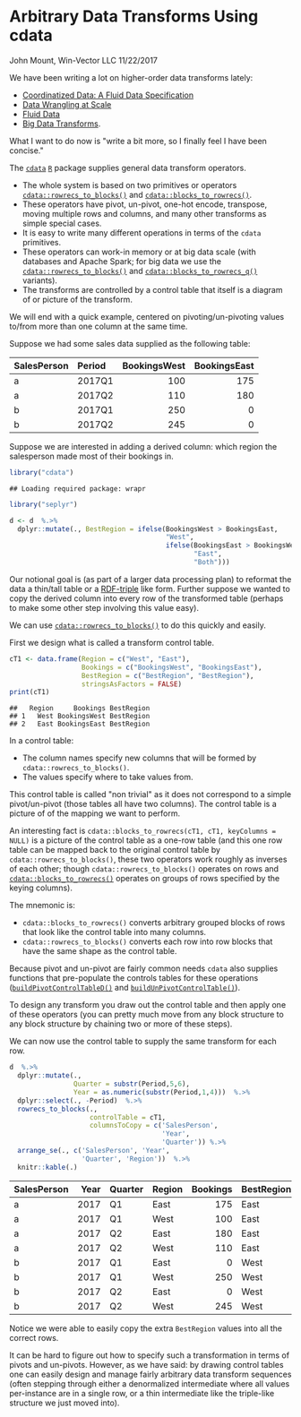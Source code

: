 Arbitrary Data Transforms Using cdata
================
John Mount, Win-Vector LLC
11/22/2017

We have been writing a lot on higher-order data transforms lately:

-   [Coordinatized Data: A Fluid Data Specification](http://winvector.github.io/FluidData/RowsAndColumns.html)
-   [Data Wrangling at Scale](http://winvector.github.io/FluidData/DataWranglingAtScale.html)
-   [Fluid Data](http://winvector.github.io/FluidData/FluidData.html)
-   [Big Data Transforms](http://www.win-vector.com/blog/2017/10/big-data-transforms/).

What I want to do now is "write a bit more, so I finally feel I have been concise."

The [`cdata`](https://winvector.github.io/cdata/) [`R`](https://www.r-project.org) package supplies general data transform operators.

-   The whole system is based on two primitives or operators [`cdata::rowrecs_to_blocks()`](https://winvector.github.io/cdata/reference/rowrecs_to_blocks.html) and [`cdata::blocks_to_rowrecs()`](https://winvector.github.io/cdata/reference/blocks_to_rowrecs.html).
-   These operators have pivot, un-pivot, one-hot encode, transpose, moving multiple rows and columns, and many other transforms as simple special cases.
-   It is easy to write many different operations in terms of the `cdata` primitives.
-   These operators can work-in memory or at big data scale (with databases and Apache Spark; for big data we use the [`cdata::rowrecs_to_blocks()`](https://winvector.github.io/cdata/reference/rowrecs_to_blocks.html) and [`cdata::blocks_to_rowrecs_q()`](https://winvector.github.io/cdata/reference/blocks_to_rowrecs_q.html) variants).
-   The transforms are controlled by a control table that itself is a diagram of or picture of the transform.

We will end with a quick example, centered on pivoting/un-pivoting values to/from more than one column at the same time.

Suppose we had some sales data supplied as the following table:

| SalesPerson | Period |  BookingsWest|  BookingsEast|
|:------------|:-------|-------------:|-------------:|
| a           | 2017Q1 |           100|           175|
| a           | 2017Q2 |           110|           180|
| b           | 2017Q1 |           250|             0|
| b           | 2017Q2 |           245|             0|

Suppose we are interested in adding a derived column: which region the salesperson made most of their bookings in.

``` r
library("cdata")
```

    ## Loading required package: wrapr

``` r
library("seplyr")
```

``` r
d <- d  %.>% 
  dplyr::mutate(., BestRegion = ifelse(BookingsWest > BookingsEast, 
                                       "West",
                                       ifelse(BookingsEast > BookingsWest, 
                                              "East", 
                                              "Both")))
```

Our notional goal is (as part of a larger data processing plan) to reformat the data a thin/tall table or a [RDF-triple](https://en.wikipedia.org/wiki/Semantic_triple) like form. Further suppose we wanted to copy the derived column into every row of the transformed table (perhaps to make some other step involving this value easy).

We can use [`cdata::rowrecs_to_blocks()`](https://winvector.github.io/cdata/reference/rowrecs_to_blocks.html) to do this quickly and easily.

First we design what is called a transform control table.

``` r
cT1 <- data.frame(Region = c("West", "East"),
                  Bookings = c("BookingsWest", "BookingsEast"),
                  BestRegion = c("BestRegion", "BestRegion"),
                  stringsAsFactors = FALSE)
print(cT1)
```

    ##   Region     Bookings BestRegion
    ## 1   West BookingsWest BestRegion
    ## 2   East BookingsEast BestRegion

In a control table:

-   The column names specify new columns that will be formed by `cdata::rowrecs_to_blocks()`.
-   The values specify where to take values from.

This control table is called "non trivial" as it does not correspond to a simple pivot/un-pivot (those tables all have two columns). The control table is a picture of of the mapping we want to perform.

An interesting fact is `cdata::blocks_to_rowrecs(cT1, cT1, keyColumns = NULL)` is a picture of the control table as a one-row table (and this one row table can be mapped back to the original control table by `cdata::rowrecs_to_blocks()`, these two operators work roughly as inverses of each other; though `cdata::rowrecs_to_blocks()` operates on rows and [`cdata::blocks_to_rowrecs()`](https://winvector.github.io/cdata/reference/blocks_to_rowrecs.html) operates on groups of rows specified by the keying columns).

The mnemonic is:

-   `cdata::blocks_to_rowrecs()` converts arbitrary grouped blocks of rows that look like the control table into many columns.
-   `cdata::rowrecs_to_blocks()` converts each row into row blocks that have the same shape as the control table.

Because pivot and un-pivot are fairly common needs `cdata` also supplies functions that pre-populate the controls tables for these operations ([`buildPivotControlTableD()`](https://winvector.github.io/cdata/reference/buildPivotControlTableD.html) and [`buildUnPivotControlTable()`](https://winvector.github.io/cdata/reference/buildUnPivotControlTable.html)).

To design any transform you draw out the control table and then apply one of these operators (you can pretty much move from any block structure to any block structure by chaining two or more of these steps).

We can now use the control table to supply the same transform for each row.

``` r
d  %.>% 
  dplyr::mutate(., 
                Quarter = substr(Period,5,6),
                Year = as.numeric(substr(Period,1,4)))  %.>% 
  dplyr::select(., -Period)  %.>% 
  rowrecs_to_blocks(., 
                    controlTable = cT1, 
                    columnsToCopy = c('SalesPerson', 
                                      'Year', 
                                      'Quarter')) %.>% 
  arrange_se(., c('SalesPerson', 'Year', 
                  'Quarter', 'Region'))  %.>% 
  knitr::kable(.)  
```

| SalesPerson |  Year| Quarter | Region |  Bookings| BestRegion |
|:------------|-----:|:--------|:-------|---------:|:-----------|
| a           |  2017| Q1      | East   |       175| East       |
| a           |  2017| Q1      | West   |       100| East       |
| a           |  2017| Q2      | East   |       180| East       |
| a           |  2017| Q2      | West   |       110| East       |
| b           |  2017| Q1      | East   |         0| West       |
| b           |  2017| Q1      | West   |       250| West       |
| b           |  2017| Q2      | East   |         0| West       |
| b           |  2017| Q2      | West   |       245| West       |

Notice we were able to easily copy the extra `BestRegion` values into all the correct rows.

It can be hard to figure out how to specify such a transformation in terms of pivots and un-pivots. However, as we have said: by drawing control tables one can easily design and manage fairly arbitrary data transform sequences (often stepping through either a denormalized intermediate where all values per-instance are in a single row, or a thin intermediate like the triple-like structure we just moved into).
